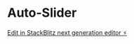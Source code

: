 # Auto-Slider

[Edit in StackBlitz next generation editor ⚡️](https://stackblitz.com/~/github.com/CodeWithSachin/Auto-Slider)
